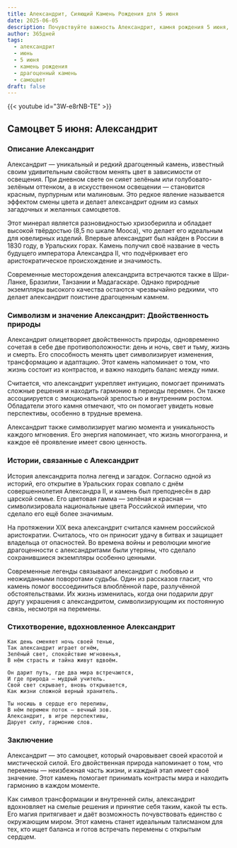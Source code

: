 ```yaml
---
title: Александрит, Сияющий Камень Рождения для 5 июня
date: 2025-06-05
description: Почувствуйте важность Александрит, камня рождения 5 июня, который символизирует Двойственность природы. Пусть его красота и значение осветят ваш день.
author: 365дней
tags:
  - александрит
  - июнь
  - 5 июня
  - камень рождения
  - драгоценный камень
  - самоцвет
draft: false
---
```


{{< youtube id="3W-e8rNB-TE" >}}

## Самоцвет 5 июня: Александрит

### Описание Александрит

Александрит — уникальный и редкий драгоценный камень, известный своим удивительным свойством менять цвет в зависимости от освещения. При дневном свете он сияет зелёным или голубовато-зелёным оттенком, а в искусственном освещении — становится красным, пурпурным или малиновым. Это редкое явление называется эффектом смены цвета и делает александрит одним из самых загадочных и желанных самоцветов.

Этот минерал является разновидностью хризоберилла и обладает высокой твёрдостью (8,5 по шкале Мооса), что делает его идеальным для ювелирных изделий. Впервые александрит был найден в России в 1830 году, в Уральских горах. Камень получил своё название в честь будущего императора Александра II, что подчёркивает его аристократическое происхождение и значимость.

Современные месторождения александрита встречаются также в Шри-Ланке, Бразилии, Танзании и Мадагаскаре. Однако природные экземпляры высокого качества остаются чрезвычайно редкими, что делает александрит поистине драгоценным камнем.

### Символизм и значение Александрит: Двойственность природы

Александрит олицетворяет двойственность природы, одновременно сочетая в себе две противоположности: день и ночь, свет и тьму, жизнь и смерть. Его способность менять цвет символизирует изменения, трансформацию и адаптацию. Этот камень напоминает о том, что жизнь состоит из контрастов, и важно находить баланс между ними.

Считается, что александрит укрепляет интуицию, помогает принимать сложные решения и находить гармонию в периоды перемен. Он также ассоциируется с эмоциональной зрелостью и внутренним ростом. Обладатели этого камня отмечают, что он помогает увидеть новые перспективы, особенно в трудные времена.

Александрит также символизирует магию момента и уникальность каждого мгновения. Его энергия напоминает, что жизнь многогранна, и каждое её проявление имеет свою ценность.

### Истории, связанные с Александрит

История александрита полна легенд и загадок. Согласно одной из историй, его открытие в Уральских горах совпало с днём совершеннолетия Александра II, и камень был преподнесён в дар царской семье. Его цветовая гамма — зелёная и красная — символизировала национальные цвета Российской империи, что сделало его ещё более значимым.

На протяжении XIX века александрит считался камнем российской аристократии. Считалось, что он приносит удачу в битвах и защищает владельца от опасностей. Во времена войны и революции многие драгоценности с александритами были утеряны, что сделало сохранившиеся экземпляры особенно ценными.

Современные легенды связывают александрит с любовью и неожиданными поворотами судьбы. Один из рассказов гласит, что камень помог воссоединиться влюблённой паре, разлучённой обстоятельствами. Их жизнь изменилась, когда они подарили друг другу украшения с александритом, символизирующим их постоянную связь, несмотря на перемены.

### Стихотворение, вдохновленное Александрит

```
Как день сменяет ночь своей тенью,  
Так александрит играет огнём,  
Зелёный свет, спокойствие мгновенья,  
В нём страсть и тайна живут вдвоём.  

Он дарит путь, где два мира встречаются,  
И где природа — мудрый учитель.  
Свой свет скрывает, вновь открывается,  
Как жизни сложной верный хранитель.  

Ты носишь в сердце его переливы,  
В нём перемен поток — вечный зов.  
Александрит, в игре перспективы,  
Дарует силу, гармонию слов.
```

### Заключение

Александрит — это самоцвет, который очаровывает своей красотой и мистической силой. Его двойственная природа напоминает о том, что перемены — неизбежная часть жизни, и каждый этап имеет своё значение. Этот камень помогает принимать контрасты мира и находить гармонию в каждом моменте.

Как символ трансформации и внутренней силы, александрит вдохновляет на смелые решения и принятие себя таким, какой ты есть. Его магия притягивает и даёт возможность почувствовать единство с окружающим миром. Этот камень станет идеальным талисманом для тех, кто ищет баланса и готов встречать перемены с открытым сердцем.